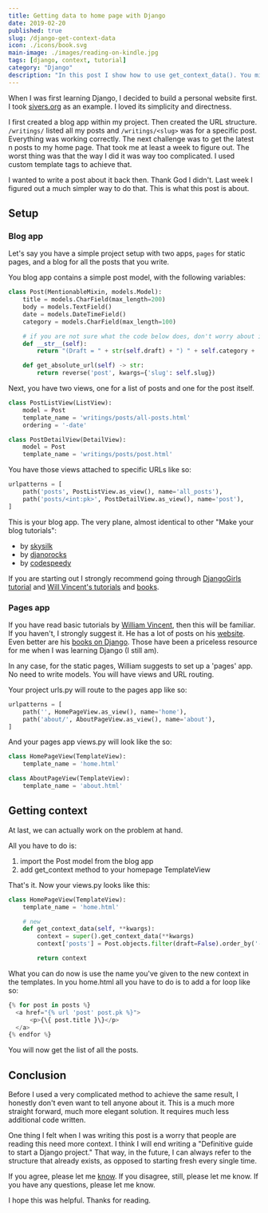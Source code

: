 ```yaml
---
title: Getting data to home page with Django
date: 2019-02-20
published: true
slug: /django-get-context-data
icon: ./icons/book.svg
main-image: ./images/reading-on-kindle.jpg
tags: [django, context, tutorial]
category: "Django"
description: "In this post I show how to use get_context_data(). You might need it to display "latest posts" on your "home page"."
---
```


When I was first learning Django, I decided to build a personal website first. I took [sivers.org](https://sivers.org) as an example. I loved its simplicity and directness.

I first created a blog app within my project. Then created the URL structure. `/writings/` listed all my posts and `/writings/<slug>` was for a specific post. Everything was working correctly. The next challenge was to get the latest n posts to my home page. That took me at least a week to figure out. The worst thing was that the way I did it was way too complicated. I used custom template tags to achieve that.

I wanted to write a post about it back then. Thank God I didn't. Last week I figured out a much simpler way to do that. This is what this post is about.

## Setup

### Blog app

Let's say you have a simple project setup with two apps, `pages` for static pages, and a blog for all the posts that you write.

You blog app contains a simple post model, with the following variables:

```python
class Post(MentionableMixin, models.Model):
    title = models.CharField(max_length=200)
    body = models.TextField()
    date = models.DateTimeField()
    category = models.CharField(max_length=100)

    # if you are not sure what the code below does, don't worry about it.
    def __str__(self):
        return "(Draft = " + str(self.draft) + ") " + self.category + ': ' + self.title

    def get_absolute_url(self) -> str:
        return reverse('post', kwargs={'slug': self.slug})
```

Next, you have two views, one for a list of posts and one for the post itself.

```python
class PostListView(ListView):
    model = Post
    template_name = 'writings/posts/all-posts.html'
    ordering = '-date'

class PostDetailView(DetailView):
    model = Post
    template_name = 'writings/posts/post.html'
```

You have those views attached to specific URLs like so:

```python
urlpatterns = [
    path('posts', PostListView.as_view(), name='all_posts'),
    path('posts/<int:pk>', PostDetailView.as_view(), name='post'),
]
```

This is your blog app. The very plane, almost identical to other "Make your blog tutorials":

* by [skysilk](https://www.skysilk.com/blog/2017/how-to-make-a-blog-with-django/)
* by [djanorocks](https://www.djangorocks.com/tutorials/how-to-create-a-basic-blog-in-django/)
* by [codespeedy](https://www.codespeedy.com/how-to-create-a-basic-blog-website-in-django/)

If you are starting out I strongly recommend going through [DjangoGirls](https://djangogirls.org/) [tutorial](https://tutorial.djangogirls.org/) and [Will Vincent's tutorials](https://wsvincent.com/) and [books](https://learndjango.com/books/).

### Pages app

If you have read basic tutorials by [William Vincent](https://wsvincent.com/), then this will be familiar. If you haven't, I strongly suggest it. He has a lot of posts on his [website](https://wsvincent.com). Even better are his [books on Django](https://learndjango.com/books/). Those have been a priceless resource for me when I was learning Django (I still am).

In any case, for the static pages, William suggests to set up a 'pages' app. No need to write models. You will have views and URL routing.

Your project urls.py will route to the pages app like so:

```python
urlpatterns = [
    path('', HomePageView.as_view(), name='home'),
    path('about/', AboutPageView.as_view(), name='about'),
]
```

And your pages app views.py will look like the so:

```python
class HomePageView(TemplateView):
    template_name = 'home.html'

class AboutPageView(TemplateView):
    template_name = 'about.html'
```

## Getting context

At last, we can actually work on the problem at hand.

All you have to do is:
1) import the Post model from the blog app
2) add get_context method to your homepage TemplateView

That's it. Now your views.py looks like this:

```python
class HomePageView(TemplateView):
    template_name = 'home.html'

    # new
    def get_context_data(self, **kwargs):
        context = super().get_context_data(**kwargs)
        context['posts'] = Post.objects.filter(draft=False).order_by('-date')[0:5]

        return context
```

What you can do now is use the name you've given to the new context in the templates. In you home.html all you have to do is to add a for loop like so:

```python
{% for post in posts %}
  <a href="{% url 'post' post.pk %}">
      <p>{\{ post.title }\}</p>
  </a>
{% endfor %}
```

You will now get the list of all the posts.

## Conclusion

Before I used a very complicated method to achieve the same result, I honestly don't even want to tell anyone about it. This is a much more straight forward, much more elegant solution. It requires much less additional code written.

One thing I felt when I was writing this post is a worry that people are reading this need more context. I think I will end writing a "Definitive guide to start a Django project." That way, in the future, I can always refer to the structure that already exists, as opposed to starting fresh every single time.

If you agree, please let me [know](https://twitter.com/rasulkireev/status/1230974745644060678). If you disagree, still, please let me know. If you have any questions, please let me know.

I hope this was helpful. Thanks for reading.